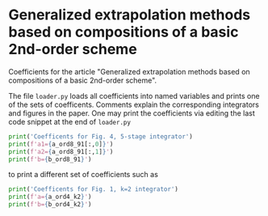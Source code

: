 # Generalized extrapolation methods based on compositions of a basic 2nd-order scheme
Coefficients for the article "Generalized extrapolation methods based on compositions of a basic 2nd-order scheme".

The file `loader.py` loads all coefficients into named variables and prints one of the sets of coefficents. Comments explain the corresponding integrators and figures in the paper. One may print the coefficients via editing the last code snippet at the end of `loader.py`

```python
print('Coefficents for Fig. 4, 5-stage integrator')
print(f'a1={a_ord8_91[:,0]}')
print(f'a2={a_ord8_91[:,1]}')
print(f'b={b_ord8_91}')
```
to print a different set of coefficients such as
```python
print('Coefficents for Fig. 1, k=2 integrator')
print(f'a={a_ord4_k2}')
print(f'b={b_ord4_k2}')
```
